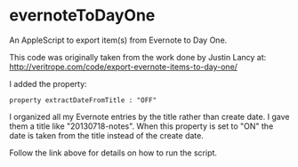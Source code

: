 evernoteToDayOne
================

An AppleScript to export item(s) from Evernote to Day One.

This code was originally taken from the work done by Justin Lancy at:
http://veritrope.com/code/export-evernote-items-to-day-one/

I added the property:
```   
property extractDateFromTitle : "OFF"
```
I organized all my Evernote entries by the title rather than create date.  I gave them a title like "20130718-notes".  When this property is set to "ON" the date is taken from the title instead of the create date.

Follow the link above for details on how to run the script.

